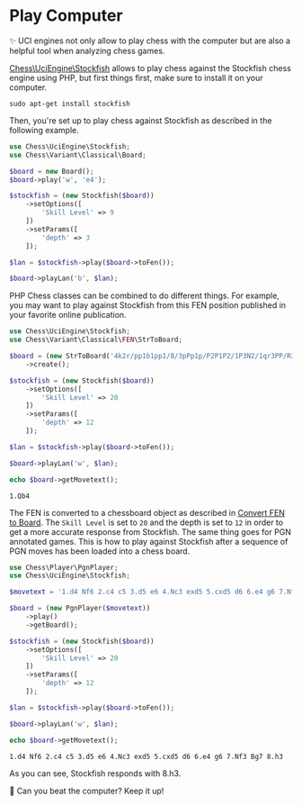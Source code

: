 # Play Computer

✨ UCI engines not only allow to play chess with the computer but are also a helpful tool when analyzing chess games.

[Chess\UciEngine\Stockfish](https://github.com/chesslablab/php-chess/blob/master/tests/unit/UciEngine/StockfishTest.php) allows to play chess against the Stockfish chess engine using PHP, but first things first, make sure to install it on your computer.

```text
sudo apt-get install stockfish
```

Then, you're set up to play chess against Stockfish as described in the following example.

```php
use Chess\UciEngine\Stockfish;
use Chess\Variant\Classical\Board;

$board = new Board();
$board->play('w', 'e4');

$stockfish = (new Stockfish($board))
    ->setOptions([
        'Skill Level' => 9
    ])
    ->setParams([
        'depth' => 3
    ]);

$lan = $stockfish->play($board->toFen());

$board->playLan('b', $lan);
```

PHP Chess classes can be combined to do different things. For example, you may want to play against Stockfish from this FEN position published in your favorite online publication.

```php
use Chess\UciEngine\Stockfish;
use Chess\Variant\Classical\FEN\StrToBoard;

$board = (new StrToBoard('4k2r/pp1b1pp1/8/3pPp1p/P2P1P2/1P3N2/1qr3PP/R3QR1K w k -'))
    ->create();

$stockfish = (new Stockfish($board))
    ->setOptions([
        'Skill Level' => 20
    ])
    ->setParams([
        'depth' => 12
    ]);

$lan = $stockfish->play($board->toFen());

$board->playLan('w', $lan);

echo $board->getMovetext();
```

```text
1.Qb4
```

The FEN is converted to a chessboard object as described in [Convert FEN to Board](https://php-chess.readthedocs.io/en/latest/convert-fen-to-board/). The `Skill Level` is set to `20` and the depth is set to `12` in order to get a more accurate response from Stockfish. The same thing goes for PGN annotated games. This is how to play against Stockfish after a sequence of PGN moves has been loaded into a chess board.

```php
use Chess\Player\PgnPlayer;
use Chess\UciEngine\Stockfish;

$movetext = '1.d4 Nf6 2.c4 c5 3.d5 e6 4.Nc3 exd5 5.cxd5 d6 6.e4 g6 7.Nf3 Bg7';

$board = (new PgnPlayer($movetext))
    ->play()
    ->getBoard();

$stockfish = (new Stockfish($board))
    ->setOptions([
        'Skill Level' => 20
    ])
    ->setParams([
        'depth' => 12
    ]);

$lan = $stockfish->play($board->toFen());

$board->playLan('w', $lan);

echo $board->getMovetext();
```

```text
1.d4 Nf6 2.c4 c5 3.d5 e6 4.Nc3 exd5 5.cxd5 d6 6.e4 g6 7.Nf3 Bg7 8.h3
```

As you can see, Stockfish responds with 8.h3.

🎉 Can you beat the computer? Keep it up!
